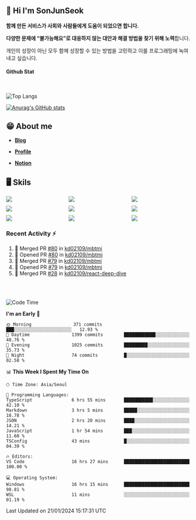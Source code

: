 ## 👋 Hi I'm SonJunSeok

**함께 만든 서비스가 사회와 사람들에게 도움이 되었으면 합니다.** 

**다양한 문제에 “불가능해요”로 대응하지 않는 대안과 해결 방법을 찾기 위해 노력**합니다. 

개인의 성장이 아닌 모두 함께 성장할 수 있는 방법을 고민하고 이를 프로그래밍에 녹여내고 싶습니다.

#### Github Stat
<div style="margin-top:50px;">

![Top Langs](https://github-readme-stats.vercel.app/api/top-langs/?username=kd02109&layout=compact&bg_color=dbf4ff&title_color=67adcc&text_color=67adcc&hide_border=true&show_icons=true&icon_color=67adcc&rank_icon=github&count_private=true&card_width=400px&card_height=300px)

[![Anurag's GitHub stats](https://github-readme-stats.vercel.app/api?username=kd02109&bg_color=dbf4ff&title_color=67adcc&text_color=67adcc&hide_border=true&show_icons=true&icon_color=67adcc&rank_icon=github&count_private=true&card_width=250px)](https://github.com/anuraghazra/github-readme-stats)


</div>



## 😁 About me
-  <a href="https://sonblog.vercel.app/" target="_blank"><strong>Blog</strong></a>

-  <a href="https://nostalgic-marquis-7af.notion.site/Frontend-Engineer-ec9b6e38c7824e7fb7f6fca4fc8564a5?pvs=74" target="_blank"><strong>Profile</strong></a>

-  <a href="https://nostalgic-marquis-7af.notion.site/Front-End-f0f3b7fcec3045c482c1cd33dfcf2abc?pvs=74" target="_blank"><strong>Notion</strong></a>

## 🖥️ Skils


<div style="display:grid; grid-template-rows:repeat(3, 1fr); grid-template-columns:repeat(3, 1fr); gap:10px">
  <img src="https://img.shields.io/badge/javascript-F7DF1E?style=flat-square&logo=javascript&logoColor=black"> 
  <img src="https://img.shields.io/badge/typescript-3178C6?style=flat-square&logo=typescript&logoColor=white"/>
  <img src="https://img.shields.io/badge/react-61DAFB?style=flat-square&logo=react&logoColor=black"/>
  <img src="https://img.shields.io/badge/redux-764ABC?style=flat-square&logo=redux&logoColor=white"/>
  <img src="https://img.shields.io/badge/styledcomponents-DB7093?style=flat-square&logo=styledcomponents&logoColor=white"/>
  <img src="https://img.shields.io/badge/tailwindcss-06B6D4?style=flat-square&logo=tailwindcss&logoColor=white"/>
  <img src="https://img.shields.io/badge/reactquery-FF4154?style=flat-square&logo=reactquery&logoColor=white"/>
  <img src="https://img.shields.io/badge/Next.js-B4B4DC?style=flat&logo=Next.js&logoColor=black"/>
  <img src="https://img.shields.io/badge/reactrouter-CA4245?style=flat-square&logo=reactrouter&logoColor=white"/>
</div>

### Recent Activity :zap:
<!--START_SECTION:activity-->
1. 🎉 Merged PR [#80](https://github.com/kd02109/mbtmi/pull/80) in [kd02109/mbtmi](https://github.com/kd02109/mbtmi)
2. 💪 Opened PR [#80](https://github.com/kd02109/mbtmi/pull/80) in [kd02109/mbtmi](https://github.com/kd02109/mbtmi)
3. 🎉 Merged PR [#79](https://github.com/kd02109/mbtmi/pull/79) in [kd02109/mbtmi](https://github.com/kd02109/mbtmi)
4. 💪 Opened PR [#79](https://github.com/kd02109/mbtmi/pull/79) in [kd02109/mbtmi](https://github.com/kd02109/mbtmi)
5. 🎉 Merged PR [#28](https://github.com/kd02109/react-deep-dive/pull/28) in [kd02109/react-deep-dive](https://github.com/kd02109/react-deep-dive)
<!--END_SECTION:activity-->

<br/>
<br/>

<!--START_SECTION:waka-->
![Code Time](http://img.shields.io/badge/Code%20Time-1%2C432%20hrs%2029%20mins-blue)

**I'm an Early 🐤** 

```text
🌞 Morning                371 commits         ███░░░░░░░░░░░░░░░░░░░░░░   12.93 % 
🌆 Daytime                1399 commits        ████████████░░░░░░░░░░░░░   48.76 % 
🌃 Evening                1025 commits        █████████░░░░░░░░░░░░░░░░   35.73 % 
🌙 Night                  74 commits          █░░░░░░░░░░░░░░░░░░░░░░░░   02.58 % 
```


📊 **This Week I Spent My Time On** 

```text
🕑︎ Time Zone: Asia/Seoul

💬 Programming Languages: 
TypeScript               6 hrs 55 mins       ███████████░░░░░░░░░░░░░░   42.10 % 
Markdown                 3 hrs 5 mins        █████░░░░░░░░░░░░░░░░░░░░   18.78 % 
JSON                     2 hrs 20 mins       ████░░░░░░░░░░░░░░░░░░░░░   14.21 % 
JavaScript               1 hr 54 mins        ███░░░░░░░░░░░░░░░░░░░░░░   11.60 % 
TSConfig                 43 mins             █░░░░░░░░░░░░░░░░░░░░░░░░   04.39 % 

🔥 Editors: 
VS Code                  16 hrs 27 mins      █████████████████████████   100.00 % 

💻 Operating System: 
Windows                  16 hrs 15 mins      █████████████████████████   98.81 % 
WSL                      11 mins             ░░░░░░░░░░░░░░░░░░░░░░░░░   01.19 % 
```


 Last Updated on 21/01/2024 15:17:31 UTC
<!--END_SECTION:waka-->
